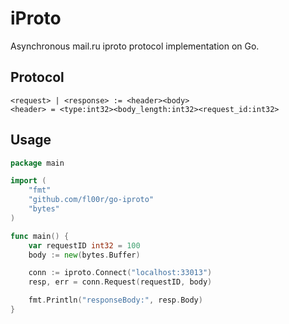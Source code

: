 # iProto

Asynchronous mail.ru iproto protocol implementation on Go.

## Protocol

```
<request> | <response> := <header><body>
<header> = <type:int32><body_length:int32><request_id:int32>
```

## Usage

```go
package main

import (
	"fmt"
	"github.com/fl00r/go-iproto"
	"bytes"
)

func main() {
	var requestID int32 = 100
	body := new(bytes.Buffer)

	conn := iproto.Connect("localhost:33013")
	resp, err = conn.Request(requestID, body)

	fmt.Println("responseBody:", resp.Body)
}
```